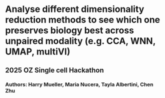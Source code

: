 # Analyse different dimensionality reduction methods to see which one preserves biology best across unpaired modality (e.g. CCA, WNN, UMAP, multiVI)
## 2025 OZ Single cell Hackathon 
### Authors: Harry Mueller, Maria Nucera, Tayla Albertini, Chen Zhu
